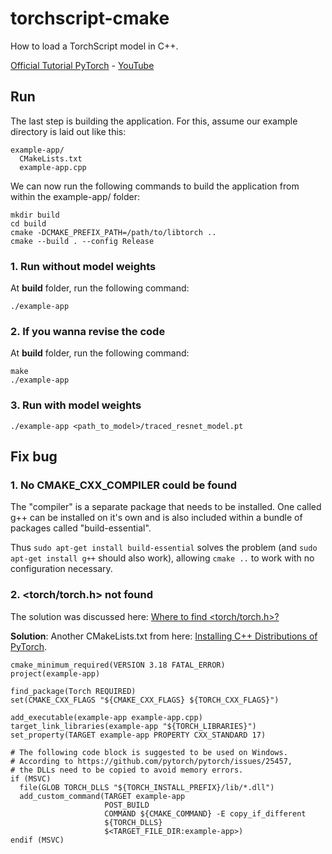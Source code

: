 # torchscript-cmake
How to load a TorchScript model in C++.

[Official Tutorial PyTorch](https://pytorch.org/tutorials/advanced/cpp_export.html#step-1-converting-your-pytorch-model-to-torch-script) - [YouTube](https://www.youtube.com/watch?v=RFq8HweBjHA&list=PLZAGo22la5t4UWx37MQDpXPFX3rTOGO3k)



## Run
The last step is building the application. For this, assume our example directory is laid out like this:
```
example-app/
  CMakeLists.txt
  example-app.cpp
```

We can now run the following commands to build the application from within the example-app/ folder:
```
mkdir build
cd build
cmake -DCMAKE_PREFIX_PATH=/path/to/libtorch ..
cmake --build . --config Release
```

### 1. Run without model weights
At **build** folder, run the following command:
```
./example-app
```

### 2. If you wanna revise the code
At **build** folder, run the following command:
```
make
./example-app
```

### 3. Run with model weights

```
./example-app <path_to_model>/traced_resnet_model.pt
```

## Fix bug
### 1. No CMAKE_CXX_COMPILER could be found

The "compiler" is a separate package that needs to be installed. One called g++ can be installed on it's own and is also included within a bundle of packages called "build-essential".

Thus ```sudo apt-get install build-essential``` solves the problem (and ```sudo apt-get install g++``` should also work), allowing ```cmake ..``` to work with no configuration necessary.

### 2. <torch/torch.h> not found

The solution was discussed here: [Where to find <torch/torch.h>?](https://discuss.pytorch.org/t/where-to-find-torch-torch-h/59908)

**Solution**: Another CMakeLists.txt from here: [Installing C++ Distributions of PyTorch](https://pytorch.org/cppdocs/installing.html).

```
cmake_minimum_required(VERSION 3.18 FATAL_ERROR)
project(example-app)

find_package(Torch REQUIRED)
set(CMAKE_CXX_FLAGS "${CMAKE_CXX_FLAGS} ${TORCH_CXX_FLAGS}")

add_executable(example-app example-app.cpp)
target_link_libraries(example-app "${TORCH_LIBRARIES}")
set_property(TARGET example-app PROPERTY CXX_STANDARD 17)

# The following code block is suggested to be used on Windows.
# According to https://github.com/pytorch/pytorch/issues/25457,
# the DLLs need to be copied to avoid memory errors.
if (MSVC)
  file(GLOB TORCH_DLLS "${TORCH_INSTALL_PREFIX}/lib/*.dll")
  add_custom_command(TARGET example-app
                     POST_BUILD
                     COMMAND ${CMAKE_COMMAND} -E copy_if_different
                     ${TORCH_DLLS}
                     $<TARGET_FILE_DIR:example-app>)
endif (MSVC)
```
